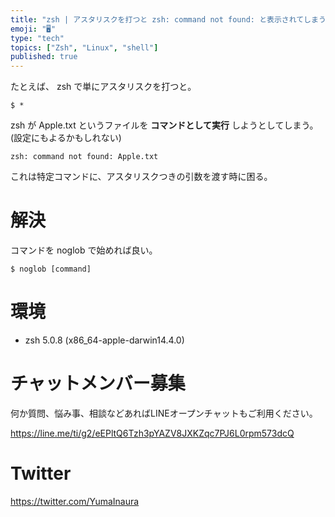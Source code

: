 ```yaml
---
title: "zsh | アスタリスクを打つと zsh: command not found: と表示されてしまう時は noglob"
emoji: "🖥"
type: "tech"
topics: ["Zsh", "Linux", "shell"]
published: true
---
```


たとえば、 zsh で単にアスタリスクを打つと。

`$ *`

zsh が Apple.txt というファイルを **コマンドとして実行** しようとしてしまう。
(設定にもよるかもしれない)

`zsh: command not found: Apple.txt`


これは特定コマンドに、アスタリスクつきの引数を渡す時に困る。

# 解決

コマンドを noglob で始めれば良い。

`$ noglob [command]`

# 環境

- zsh 5.0.8 (x86_64-apple-darwin14.4.0)








<!-- Update From Qiita API -->

# チャットメンバー募集


何か質問、悩み事、相談などあればLINEオープンチャットもご利用ください。

https://line.me/ti/g2/eEPltQ6Tzh3pYAZV8JXKZqc7PJ6L0rpm573dcQ





# Twitter


https://twitter.com/YumaInaura


<!-- Update From Qiita API -->


